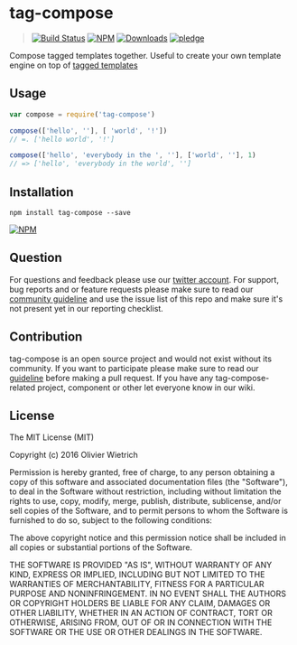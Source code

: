 # tag-compose
  > [![Build Status](https://travis-ci.org/bredele/tag-compose.svg?branch=master)](https://travis-ci.org/bredele/tag-compose)
  [![NPM](https://img.shields.io/npm/v/tag-compose.svg)](https://www.npmjs.com/package/tag-compose)
  [![Downloads](https://img.shields.io/npm/dm/tag-compose.svg)](http://npm-stat.com/charts.html?package=tag-compose)
  [![pledge](https://bredele.github.io/contributing-guide/community-pledge.svg)](https://github.com/bredele/contributing-guide/blob/master/guidelines.md)

Compose tagged templates together. Useful to create your own template engine on top of [tagged templates](https://developer.mozilla.org/en-US/docs/Web/JavaScript/Reference/Template_literals)

## Usage

```js
var compose = require('tag-compose')

compose(['hello', ''], [ 'world', '!'])
// =. ['hello world', '!']

compose(['hello', 'everybody in the ', ''], ['world', ''], 1)
// => ['hello', 'everybody in the world', '']
```


## Installation

```shell
npm install tag-compose --save
```

[![NPM](https://nodei.co/npm/tag-compose.png)](https://nodei.co/npm/tag-compose/)


## Question

For questions and feedback please use our [twitter account](https://twitter.com/bredeleca). For support, bug reports and or feature requests please make sure to read our
<a href="https://github.com/bredele/contributing-guide/blob/master/guidelines.md" target="_blank">community guideline</a> and use the issue list of this repo and make sure it's not present yet in our reporting checklist.

## Contribution

tag-compose is an open source project and would not exist without its community. If you want to participate please make sure to read our <a href="https://github.com/bredele/contributing-guide/blob/master/guidelines.md" target="_blank">guideline</a> before making a pull request. If you have any tag-compose-related project, component or other let everyone know in our wiki.

## License

The MIT License (MIT)

Copyright (c) 2016 Olivier Wietrich

Permission is hereby granted, free of charge, to any person obtaining a copy
of this software and associated documentation files (the "Software"), to deal
in the Software without restriction, including without limitation the rights
to use, copy, modify, merge, publish, distribute, sublicense, and/or sell
copies of the Software, and to permit persons to whom the Software is
furnished to do so, subject to the following conditions:

The above copyright notice and this permission notice shall be included in all
copies or substantial portions of the Software.

THE SOFTWARE IS PROVIDED "AS IS", WITHOUT WARRANTY OF ANY KIND, EXPRESS OR
IMPLIED, INCLUDING BUT NOT LIMITED TO THE WARRANTIES OF MERCHANTABILITY,
FITNESS FOR A PARTICULAR PURPOSE AND NONINFRINGEMENT. IN NO EVENT SHALL THE
AUTHORS OR COPYRIGHT HOLDERS BE LIABLE FOR ANY CLAIM, DAMAGES OR OTHER
LIABILITY, WHETHER IN AN ACTION OF CONTRACT, TORT OR OTHERWISE, ARISING FROM,
OUT OF OR IN CONNECTION WITH THE SOFTWARE OR THE USE OR OTHER DEALINGS IN THE
SOFTWARE.
